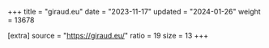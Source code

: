 +++
title = "giraud.eu"
date = "2023-11-17"
updated = "2024-01-26"
weight = 13678

[extra]
source = "https://giraud.eu/"
ratio = 19
size = 13
+++
